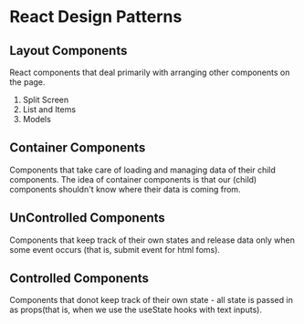 # React Design Patterns

## Layout Components

React components that deal primarily with arranging other components on the page.

1. Split Screen
2. List and Items
3. Models

## Container Components

Components that take care of loading and managing data of their child components. The idea of container components is that our (child) components shouldn't know where their data is coming from.

## UnControlled Components

Components that keep track of their own states and release data only when some event occurs (that is, submit event for html foms).

## Controlled Components

Components that donot keep track of their own state - all state is passed in as props(that is, when we use the useState hooks with text inputs).
